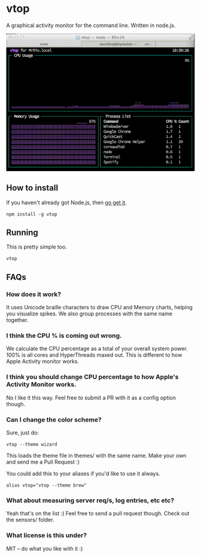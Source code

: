 vtop
=========

A graphical activity monitor for the command line. Written in node.js.

![](docs/example.gif)

How to install
---

If you haven't already got Node.js, then [go get it](http://nodejs.org/).

```
npm install -g vtop
```

Running
---

This is pretty simple too.

```
vtop
```

FAQs
----

### How does it work?

It uses Unicode braille characters to draw CPU and Memory charts, helping you visualize spikes. We also group processes with the same name together.

### I think the CPU % is coming out wrong.

We calculate the CPU percentage as a total of your overall system power. 100% is all cores and HyperThreads maxed out. This is different to how Apple Activity monitor works.

### I think you should change CPU percentage to how Apple's Activity Monitor works.

No I like it this way. Feel free to submit a PR with it as a config option though.

### Can I change the color scheme?

Sure, just do:

```
vtop --theme wizard
```

This loads the theme file in themes/ with the same name. Make your own and send me a Pull Request :)

You could add this to your aliases if you'd like to use it always.

```
alias vtop="vtop --theme brew"
```

### What about measuring server req/s, log entries, etc etc?

Yeah that's on the list :) Feel free to send a pull request though. Check out the sensors/ folder.

### What license is this under?

MIT – do what you like with it :)

